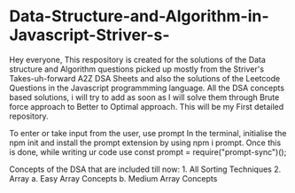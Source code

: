 # Data-Structure-and-Algorithm-in-Javascript-Striver-s-
Hey everyone,
    This respository is created for the solutions of the Data structure and Algorithm questions picked up mostly from the Striver's Takes-uh-forward A2Z DSA Sheets and also the solutions of the Leetcode Questions in the Javascript programmming language. All the DSA concepts based solutions, i will try to add as soon as I will solve them through Brute force approach to Better to Optimal approach. This will be my First detailed repository. 

To enter or take input from the user, use prompt
    In the terminal, initialise the npm init and install the prompt extension by using npm i prompt.
    Once this is done, while writing ur code use 
        const prompt = require("prompt-sync")();

Concepts of the DSA that are included till now:
        1. All Sorting Techniques
        2. Array
            a. Easy Array Concepts
            b. Medium Array Concepts
